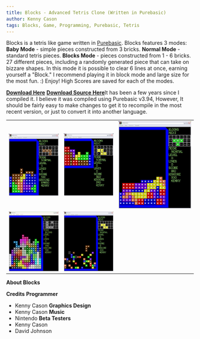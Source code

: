 ```yaml
---
title: Blocks - Advanced Tetris Clone (Written in Purebasic)
author: Kenny Cason
tags: Blocks, Game, Programming, Purebasic, Tetris
---
```


<p>Blocks is a tetris like game written in <a href="http://www.purebasic.com">Purebasic</a>. Blocks features 3 modes:		
<b>Baby Mode</b> - simple pieces constructed from 3 bricks.
<b>Normal Mode</b> - standard tetris pieces.
<b>Blocks Mode</b> - pieces constructed from 1 - 6 bricks. 27 different pieces, including a randomly generated piece that can take on bizzare shapes. In this mode it is possible to clear 6 lines at once, earning yourself a "Block." I recommend playing it in block mode and large size for the most fun. :) Enjoy!
High Scores are saved for each of the modes.

<a href="/dl/blocks.zip"><b>Download Here</b></a>
<a href="/code/pb/blocks/blocks.pb"><b>Download Source Here</b></a>It has been a few years since I compiled it. I believe it was compiled using Purebasic v3.94, However, It should be fairly easy to make changes to get it to recompile in the most recent version, or just to convert it into another language.

<table width="100%"><tr><td><a href="/code/pb/blocks/screenshot.JPG"><img width="195" src="/code/pb/blocks/screenshot.JPG" alt="Blocks 2D Tetris clone"/></a></td><td><a href="/code/pb/blocks/screenshot2.JPG"><img width="195" src="/code/pb/blocks/screenshot2.JPG" alt="Blocks 2D Tetris clone"/></a></td><td><a href="/code/pb/blocks/screenshot3.JPG"><img width="195" src="/code/pb/blocks/screenshot3.JPG" alt="Blocks 2D Tetris clone"/></a></td  ></tr><tr><td><a href="/code/pb/blocks/screenshot4.JPG"><img width="195" src="/code/pb/blocks/screenshot4.JPG" alt="Blocks 2D Tetris clone"/></a></td><td><a href="/code/pb/blocks/screenshot5.JPG"><img width="195" src="/code/pb/blocks/screenshot5.JPG" alt="Blocks 2D Tetris clone"/></a></td><td width="195"></td></tr></table>

<b>About Blocks</b>


<b>Credits</b>
<b>Programmer</b>
- Kenny Cason
<b>Graphics Design</b>
- Kenny Cason
<b>Music</b>
 - Nintendo
<b>Beta Testers</b>
- Kenny Cason
- David Johnson